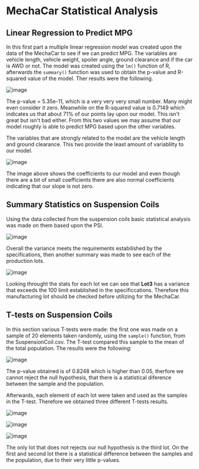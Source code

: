 # MechaCar Statistical Analysis
## Linear Regression to Predict MPG
In this first part a multiple linear regression model was created upon the data of the MechaCar to see if we can predict MPG. The variables are vehicle length, vehicle weight, spoiler angle, ground clearance and if the car is AWD or not. The model was created using the `lm()` function of R, afterwards the `summary()` function was used to obtain the p-value and R-squared value of the model. Ther results were the following.

![image](https://user-images.githubusercontent.com/89402038/148651924-ab98b1af-1745-4738-b663-c11ed174dd15.png)

The p-value = 5.35e-11, which is a very very very small number. Many might even consider it zero. Meanwhile on the R-squared value is 0.7149 which indicates us that about 71% of our points lay upon our model. This isn't great but isn't bad either. From this two values we may assume that our model roughly is able to predict MPG based upon the other variables. 

The variables that are strongly related to the model are the vehicle length and ground clearance. This two provide the least amount of variablilty to our model.

![image](https://user-images.githubusercontent.com/89402038/148652839-df4cbaac-eb2a-4962-a5fd-2d64b71f0db6.png)

The image above shows the coefficients to our model and even though there are a bit of small coefficients there are also normal coefficients indicating that our slope is not zero.

## Summary Statistics on Suspension Coils
Using the data collected from the suspension coils basic statistical analysis was made on them based upon the PSI.

![image](https://user-images.githubusercontent.com/89402038/148654787-b5bd4f7c-c9d2-49cd-9cec-377fcf552ac6.png)

Overall the variance meets the requirements estabilished by the specifications, then another summary was made to see each of the production lots.

![image](https://user-images.githubusercontent.com/89402038/148654845-73feecff-147d-4db7-ab4a-a1a62bc8a295.png)

Looking throught the stats for each lot we can see that **Lot3** has a variance that exceeds the 100 limit established in the specificcations. Therefore this manufacturing lot should be checked before utilizing for the MechaCar.

## T-tests on Suspension Coils
In this section various T-tests were made: the first one was made on a sample of 20 elements taken randomly, using the `sample()` function, from the SuspensionCoil.csv. The T-test compared this sample to the mean of the total population. The results were the following:

![image](https://user-images.githubusercontent.com/89402038/148660838-221e9037-8078-4656-b429-4fdb640c7db3.png)

The p-value obtained is of 0.8248 which is higher than 0.05, therfore we cannot reject the null hypothesis, that there is a statistical diference between the sample and the population.

Afterwards, each element of each lot were taken and used as the samples in the T-test. Therefore we obtained three different T-tests results.

![image](https://user-images.githubusercontent.com/89402038/148660890-724ecb66-97b5-415e-bfbf-302d9dd72c53.png)

![image](https://user-images.githubusercontent.com/89402038/148660897-8cc1636a-9994-4cb7-95a8-9923b59e8b5c.png)

![image](https://user-images.githubusercontent.com/89402038/148660904-60139bbc-28d3-44c6-9fc9-96d7e577a1f8.png)

The only lot that does not rejects our null hypothesis is the third lot. On the first and second lot there is a statistical difference between the samples and the population, due to their very little p-values.

